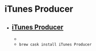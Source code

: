 # iTunes Producer
- [iTunes Producer](https://itunesconnect.apple.com/WebObjects/iTunesConnect.woa/ra/ng/resources_page)
  - 
  - 
  - `brew cask install iTunes Producer`

